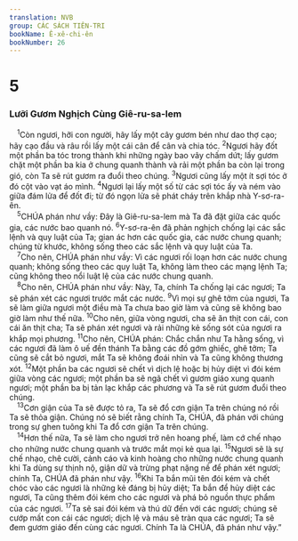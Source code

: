 ```yaml
---
translation: NVB
group: CÁC SÁCH TIÊN-TRI
bookName: Ê-xê-chi-ên 
bookNumber: 26
---
```


<div class="title"><h1>5</h1><h3>Lưỡi Gươm Nghịch Cùng Giê-ru-sa-lem </h3></div>
<span class="verse exe_5_1"> <sup>1</sup>Còn ngươi, hỡi con người, hãy lấy một cây gươm bén như dao thợ cạo; hãy cạo đầu và râu rồi lấy một cái cân để cân và chia tóc. </span>
<span class="verse exe_5_2"><sup>2</sup>Ngươi hãy đốt một phần ba tóc trong thành khi những ngày bao vây chấm dứt; lấy gươm chặt một phần ba kia ở chung quanh thành và rải một phần ba còn lại trong gió, còn Ta sẽ rút gươm ra đuổi theo chúng. </span>
<span class="verse exe_5_3"><sup>3</sup>Ngươi cũng lấy một ít sợi tóc ở đó cột vào vạt áo mình. </span>
<span class="verse exe_5_4"><sup>4</sup>Ngươi lại lấy một số từ các sợi tóc ấy và ném vào giữa đám lửa để đốt đi; từ đó ngọn lửa sẽ phát cháy trên khắp nhà Y-sơ-ra-ên. <br/></span>
<span class="verse exe_5_5"> <sup>5</sup>CHÚA phán như vầy: Đây là Giê-ru-sa-lem mà Ta đã đặt giữa các quốc gia, các nước bao quanh nó. </span>
<span class="verse exe_5_6"><sup>6</sup>Y-sơ-ra-ên đã phản nghịch chống lại các sắc lệnh và quy luật của Ta; gian ác hơn các quốc gia, các nước chung quanh; chúng từ khước, không sống theo các sắc lệnh và quy luật của Ta. <br/></span>
<span class="verse exe_5_7"> <sup>7</sup>Cho nên, CHÚA phán như vầy: Vì các ngươi rối loạn hơn các nước chung quanh; không sống theo các quy luật Ta, không làm theo các mạng lệnh Ta; cũng không theo nổi luật lệ của các nước chung quanh. <br/></span>
<span class="verse exe_5_8"> <sup>8</sup>Cho nên, CHÚA phán như vầy: Này, Ta, chính Ta chống lại các ngươi; Ta sẽ phán xét các ngươi trước mắt các nước. </span>
<span class="verse exe_5_9"><sup>9</sup>Vì mọi sự ghê tởm của ngươi, Ta sẽ làm giữa ngươi một điều mà Ta chưa bao giờ làm và cũng sẽ không bao giờ làm như thế nữa. </span>
<span class="verse exe_5_10"><sup>10</sup>Cho nên, giữa vòng ngươi, cha sẽ ăn thịt con cái, con cái ăn thịt cha; Ta sẽ phán xét ngươi và rải những kẻ sống sót của ngươi ra khắp mọi phương. </span>
<span class="verse exe_5_11"><sup>11</sup>Cho nên, CHÚA phán: Chắc chắn như Ta hằng sống, vì các ngươi đã làm ô uế đền thánh Ta bằng các đồ gớm ghiếc, ghê tởm; Ta cũng sẽ cắt bỏ ngươi, mắt Ta sẽ không đoái nhìn và Ta cũng không thương xót. </span>
<span class="verse exe_5_12"><sup>12</sup>Một phần ba các ngươi sẽ chết vì dịch lệ hoặc bị hủy diệt vì đói kém giữa vòng các ngươi; một phần ba sẽ ngã chết vì gươm giáo xung quanh ngươi; một phần ba bị tản lạc khắp các phương và Ta sẽ rút gươm đuổi theo chúng. <br/></span>
<span class="verse exe_5_13"> <sup>13</sup>Cơn giận của Ta sẽ được tỏ ra, Ta sẽ đổ cơn giận Ta trên chúng nó rồi Ta sẽ thỏa giận. Chúng nó sẽ biết rằng chính Ta, CHÚA, đã phán với chúng trong sự ghen tuông khi Ta đổ cơn giận Ta trên chúng. <br/></span>
<span class="verse exe_5_14"> <sup>14</sup>Hơn thế nữa, Ta sẽ làm cho ngươi trở nên hoang phế, làm cớ chế nhạo cho những nước chung quanh và trước mắt mọi kẻ qua lại. </span>
<span class="verse exe_5_15"><sup>15</sup>Ngươi sẽ là sự chế nhạo, chê cười, cảnh cáo và kinh hoàng cho những nước chung quanh khi Ta dùng sự thịnh nộ, giận dữ và trừng phạt nặng nề để phán xét ngươi; chính Ta, CHÚA đã phán như vậy. </span>
<span class="verse exe_5_16"><sup>16</sup>Khi Ta bắn mũi tên đói kém và chết chóc vào các ngươi là những kẻ đáng bị hủy diệt; Ta bắn để hủy diệt các ngươi, Ta cũng thêm đói kém cho các ngươi và phá bỏ nguồn thực phẩm của các ngươi. </span>
<span class="verse exe_5_17"><sup>17</sup>Ta sẽ sai đói kém và thú dữ đến với các ngươi; chúng sẽ cướp mất con cái các ngươi; dịch lệ và máu sẽ tràn qua các ngươi; Ta sẽ đem gươm giáo đến cùng các ngươi. Chính Ta là CHÚA, đã phán như vậy.” <br/></span>
